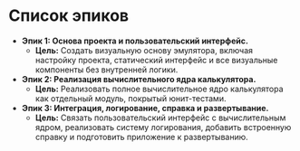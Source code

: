 # Список эпиков

*   **Эпик 1: Основа проекта и пользовательский интерфейс.**
    *   **Цель:** Создать визуальную основу эмулятора, включая настройку проекта, статический интерфейс и все визуальные компоненты без внутренней логики.
*   **Эпик 2: Реализация вычислительного ядра калькулятора.**
    *   **Цель:** Реализовать полное вычислительное ядро калькулятора как отдельный модуль, покрытый юнит-тестами.
*   **Эпик 3: Интеграция, логирование, справка и развертывание.**
    *   **Цель:** Связать пользовательский интерфейс с вычислительным ядром, реализовать систему логирования, добавить встроенную справку и подготовить приложение к развертыванию.
